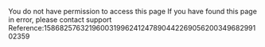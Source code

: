 You do not have permission to access this page If you have found this page in error, please contact support Reference:15868257632196003199624124789044226905620034968299102359